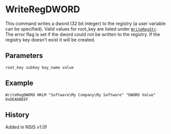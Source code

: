 # WriteRegDWORD

This command writes a dword (32 bit integer) to the registry (a user variable can be specified). Valid values for root_key are listed under [`WriteRegStr`][1]. The error flag is set if the dword could not be written to the registry. If the registry key doesn't exist it will be created.

## Parameters

    root_key subkey key_name value

## Example

	WriteRegDWORD HKLM "Software\My Company\My Software" "DWORD Value" 0xDEADBEEF

## History

Added in NSIS v1.0f

[1]: WriteRegStr.md